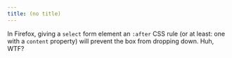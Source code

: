 ```yaml
---
title: (no title)
---
```

<p>In Firefox, giving a <code>select</code> form element an <code>:after</code> CSS rule (or at least: one with a <code>content</code> property) will prevent the box from dropping down. Huh, WTF?</p>